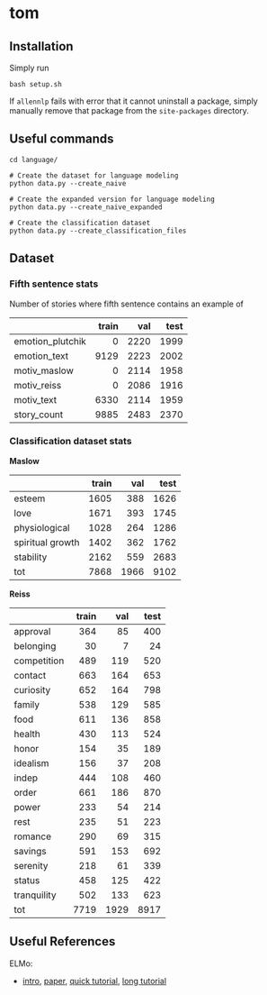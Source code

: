 # tom

## Installation

Simply run

```
bash setup.sh
```

If `allennlp` fails with error that it cannot uninstall a package, simply manually remove that package from the `site-packages` directory.


## Useful commands
```
cd language/

# Create the dataset for language modeling
python data.py --create_naive

# Create the expanded version for language modeling
python data.py --create_naive_expanded

# Create the classification dataset
python data.py --create_classification_files

```
## Dataset

### Fifth sentence stats
Number of stories where fifth sentence contains an example of

|                  |   train |   val |   test |
|:-----------------|--------:|------:|-------:|
| emotion_plutchik |       0 |  2220 |   1999 |
| emotion_text     |    9129 |  2223 |   2002 |
| motiv_maslow     |       0 |  2114 |   1958 |
| motiv_reiss      |       0 |  2086 |   1916 |
| motiv_text       |    6330 |  2114 |   1959 |
| story_count      |    9885 |  2483 |   2370 |

### Classification dataset stats
**Maslow**

|                  |   train |   val |   test |
|:-----------------|--------:|------:|-------:|
| esteem           |    1605 |   388 |   1626 |
| love             |    1671 |   393 |   1745 |
| physiological    |    1028 |   264 |   1286 |
| spiritual growth |    1402 |   362 |   1762 |
| stability        |    2162 |   559 |   2683 |
| tot              |    7868 |  1966 |   9102 |

**Reiss**

|             |   train |   val |   test |
|:------------|--------:|------:|-------:|
| approval    |     364 |    85 |    400 |
| belonging   |      30 |     7 |     24 |
| competition |     489 |   119 |    520 |
| contact     |     663 |   164 |    653 |
| curiosity   |     652 |   164 |    798 |
| family      |     538 |   129 |    585 |
| food        |     611 |   136 |    858 |
| health      |     430 |   113 |    524 |
| honor       |     154 |    35 |    189 |
| idealism    |     156 |    37 |    208 |
| indep       |     444 |   108 |    460 |
| order       |     661 |   186 |    870 |
| power       |     233 |    54 |    214 |
| rest        |     235 |    51 |    223 |
| romance     |     290 |    69 |    315 |
| savings     |     591 |   153 |    692 |
| serenity    |     218 |    61 |    339 |
| status      |     458 |   125 |    422 |
| tranquility |     502 |   133 |    623 |
| tot         |    7719 |  1929 |   8917 |

## Useful References
ELMo:
- [intro](https://allennlp.org/elmo), [paper](https://www.aclweb.org/anthology/N18-1202), [quick tutorial](https://github.com/allenai/allennlp/blob/master/tutorials/how_to/elmo.md), [long tutorial](http://mlexplained.com/2019/01/30/an-in-depth-tutorial-to-allennlp-from-basics-to-elmo-and-bert/)


